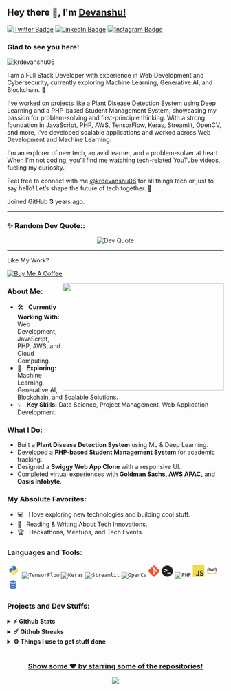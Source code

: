 ## Hey there 👋, I'm [Devanshu!](https://github.com/krdevanshu06/)

[![Twitter Badge](https://img.shields.io/badge/Twitter-1DA1F2?style=flat-square&logo=twitter&logoColor=white)](https://twitter.com/krdevanshu06)
[![LinkedIn Badge](https://img.shields.io/badge/LinkedIn-0077B5?style=flat-square&logo=linkedin&logoColor=white)](https://linkedin.com/in/krdevanshu06)
[![Instagram Badge](https://img.shields.io/badge/-Instagram-e4405f?style=flat-square&logo=Instagram&logoColor=white)](https://instagram.com/_devanshx0/)

### Glad to see you here! 
<p align="left"> <img src="https://komarev.com/ghpvc/?username=krdevanshu06&label=Profile%20views&color=0e75b6&style=flat" alt="krdevanshu06" /> </p>
I am a Full Stack Developer with experience in Web Development and Cybersecurity, currently exploring Machine Learning, Generative AI, and Blockchain. 🚀

I've worked on projects like a Plant Disease Detection System using Deep Learning and a PHP-based Student Management System, showcasing my passion for problem-solving and first-principle thinking. With a strong foundation in JavaScript, PHP, AWS, TensorFlow, Keras, Streamlit, OpenCV, and more, I've developed scalable applications and worked across Web Development and Machine Learning.

I'm an explorer of new tech, an avid learner, and a problem-solver at heart. When I'm not coding, you’ll find me watching tech-related YouTube videos, fueling my curiosity.

Feel free to connect with me [@krdevanshu06](https://github.com/krdevanshu06) for all things tech or just to say hello! Let’s shape the future of tech together. 🌟

Joined GitHub **3** years ago.

<hr>
<h3 align="left">✨ Random Dev Quote::</h3>
<p align="center">
  <img src="https://quotes-github-readme.vercel.app/api?type=horizontal&theme=dark" alt="Dev Quote" />
</p>
<hr>

Like My Work?

<a href="https://www.buymeacoffee.com/krdevanshu06" target="_blank"><img src="https://cdn.buymeacoffee.com/buttons/v2/default-yellow.png" alt="Buy Me A Coffee" height="60px" width="217px" ></a>

<img align="right" height="250" width="375" alt="" src="https://raw.githubusercontent.com/krdevanshu06/krdevanshu06/master/gifs/coder.gif" />

### About Me:
- 🛠 &nbsp; **Currently Working With:** Web Development, JavaScript, PHP, AWS, and Cloud Computing.
- 🤖 &nbsp; **Exploring:** Machine Learning, Generative AI, Blockchain, and Scalable Solutions.
- 💡 &nbsp; **Key Skills:** Data Science, Project Management, Web Application Development.

### What I Do:
- Built a **Plant Disease Detection System** using ML & Deep Learning.
- Developed a **PHP-based Student Management System** for academic tracking.
- Designed a **Swiggy Web App Clone** with a responsive UI.
- Completed virtual experiences with **Goldman Sachs, AWS APAC,** and **Oasis Infobyte**.

### My Absolute Favorites:

- 💻 &nbsp; I love exploring new technologies and building cool stuff.
- 📰 &nbsp; Reading & Writing About Tech Innovations.
- 🏆 &nbsp; Hackathons, Meetups, and Tech Events.

### Languages and Tools:

<code><img height="30" src="https://raw.githubusercontent.com/github/explore/80688e429a7d4ef2fca1e82350fe8e3517d3494d/topics/python/python.png" alt="python"></code>
<code><img height="27" src="https://upload.wikimedia.org/wikipedia/commons/2/2d/Tensorflow_logo.svg" alt="TensorFlow"></code>
<code><img height="27" src="https://upload.wikimedia.org/wikipedia/commons/a/ae/Keras_logo.svg" alt="Keras"></code>
<code><img height="27" src="https://avatars.githubusercontent.com/u/45109972?s=200&v=4" alt="Streamlit"></code>
<code><img height="27" src="https://upload.wikimedia.org/wikipedia/commons/3/32/OpenCV_Logo_with_text_svg_version.svg" alt="OpenCV"></code>
<code><img height="27" src="https://raw.githubusercontent.com/devicons/devicon/master/icons/git/git-original.svg" alt="git"></code>
<code><img height="27" src="https://raw.githubusercontent.com/github/explore/80688e429a7d4ef2fca1e82350fe8e3517d3494d/topics/terminal/terminal.png" alt="terminal"></code>
<code><img height="27" src="https://upload.wikimedia.org/wikipedia/commons/2/27/PHP-logo.svg" alt="PHP"></code>
<code><img height="27" src="https://raw.githubusercontent.com/github/explore/80688e429a7d4ef2fca1e82350fe8e3517d3494d/topics/javascript/javascript.png" alt="javascript"></code>
<code><img height="27" src="https://raw.githubusercontent.com/github/explore/80688e429a7d4ef2fca1e82350fe8e3517d3494d/topics/aws/aws.png" alt="aws"></code>
<code><img height="27" src="https://raw.githubusercontent.com/github/explore/80688e429a7d4ef2fca1e82350fe8e3517d3494d/topics/sql/sql.png" alt="sql"></code>

### Projects and Dev Stuffs:

<details>
  <summary><b>⚡ Github Stats</b></summary>

  <br />
  <img height="180em" src="https://github-readme-stats.vercel.app/api?username=krdevanshu06&show_icons=true&theme=radical&hide_border=true&&count_private=true&include_all_commits=true" />
  <img height="180em" src="https://github-readme-stats.vercel.app/api/top-langs/?username=krdevanshu06&exclude_repo=KNN-Image-Classification&show_icons=true&hide_border=true&theme=highcontrast&layout=compact&langs_count=8"/>
</details>

<details>
  <summary><b>☄️ Github Streaks</b></summary>

  <br />
  <a href="https://github.com/KrDevanshu06/"><img src="https://github-readme-streak-stats.herokuapp.com?user=krdevanshu06&theme=onedark&border_radius=8" alt="GitHub Streak" /></a>
</details>

<details>
  <br />
  <summary><b>⚙️ Things I use to get stuff done</b></summary>
  	<ul>
  	    <li><b>OS:</b> Windows 10 Pro 22H2</li>
	    <li><b>Laptop: </b> Inspiron 15-3552</li>
	    <li><b>Processor: </b> Intel(R) Celeron(R) CPU  N3060  @ 1.60GHz, 1601 Mhz, 2 Core(s), 2 Logical Processor(s)</li>
  	    <li><b>Browser: </b> Chromium based browser</li>
<!-- 	    <li><b>Terminal: </b> CMD</li> -->
	    <li><b>Code Editor:</b> VSCode - The best editor out there</li>
 	    <li><b>Other Tools:</b> Postman, Notion, Bitwarden and Raindrop</li>
	    <li><b>To Stay Updated:</b> Twitter, Product Hunt and Hacker News</li>
	</ul>
</details>

#

<div align="center">

### [Show some ❤️ by starring some of the repositories!](https://github.com/KrDevanshu06?tab=repositories)

</div>
<p align="center">
  <img src="https://spotify-github-profile.kittinanx.com/api/view.svg?uid=q2vjh8vfz2q9zn45iiulkymdc&cover_image=true&theme=novatorem&show_offline=true&background_color=0d1117&interchange=false&bar_color=53b14f&bar_color_cover=true">
</p>
